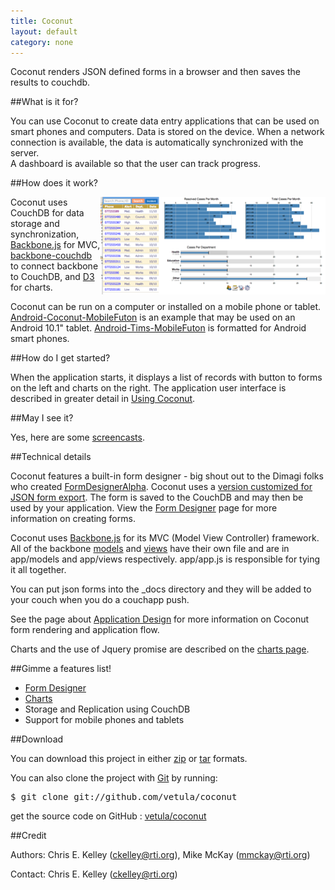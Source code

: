 ```yaml
--- 
title: Coconut
layout: default
category: none
---
```


Coconut renders JSON defined forms in a browser and then saves the results to couchdb.

##What is it for?

You can use Coconut to create data entry applications that can be used on smart phones and computers. 
Data is stored on the device. When a network connection is available,  the data is automatically synchronized with the server.  
A dashboard is available so that the user can track progress.

##How does it work?

<a href="images/coconut_dashboard.png" style="text-decoration:underline"><img src="images/coconut_dashboard_small.png" align="right"/></a>

Coconut uses CouchDB for data storage and synchronization, [Backbone.js](http://documentcloud.github.com/backbone) for MVC, 
[backbone-couchdb](https://github.com/janmonschke/backbone-couchdb) to connect backbone to CouchDB, and 
[D3](http://mbostock.github.com/d3/) for charts.

Coconut can be run on a computer or installed on a mobile phone or tablet. 
[Android-Coconut-MobileFuton](https://github.com/vetula/Android-Coconut-MobileFuton) is an example that may be used on an Android 10.1" tablet. 
[Android-Tims-MobileFuton](https://github.com/vetula/Android-Tims-MobileFuton) is formatted for Android smart phones.

##How do I get started?

When the application starts, it displays a list of records with button to forms on the left and charts on the right. 
The application user interface is described in greater detail in [Using Coconut](using.html). 

##May I see it?

Yes, here are some [screencasts](screencasts.html).

##Technical details

Coconut features a built-in form designer - 
big shout out to the Dimagi folks who created [FormDesignerAlpha](https://github.com/dimagi/FormDesignerAlpha). 
Coconut uses a [version customized for JSON form export](https://github.com/vetula/FormDesignerAlpha). 
The form is saved to the CouchDB and may then be used by your application. 
View the [Form Designer](form_designer.html) page for more information on creating forms.

Coconut uses [Backbone.js](http://documentcloud.github.com/backbone) for its MVC (Model View Controller) framework. 
All of the backbone [models](http://documentcloud.github.com/backbone/#Model) and [views](http://documentcloud.github.com/backbone/#Model) have their own file and are in app/models and app/views respectively. 
app/app.js is responsible for tying it all together.

You can put json forms into the \_docs directory and they will be added to your couch when you do a couchapp push.

See the page about [Application Design](app_design.html) for more information on Coconut form rendering and application flow.

Charts and the use of Jquery promise are described on the [charts page](charts.html).

##Gimme a features list!

* [Form Designer](form_designer.html)
* [Charts](charts.html)
* Storage and Replication using CouchDB
* Support for mobile phones and tablets

##Download

You can download this project in either
<a href="http://github.com/vetula/coconut/zipball/master">zip</a> or
<a href="http://github.com/vetula/coconut/tarball/master">tar</a> formats.

You can also clone the project with <a href="http://git-scm.com">Git</a> by running:
  <pre>$ git clone git://github.com/vetula/coconut</pre>

get the source code on GitHub : <a href="http://github.com/vetula/coconut">vetula/coconut</a>

##Credit

Authors: Chris E. Kelley (ckelley@rti.org), 
Mike McKay (mmckay@rti.org)  

Contact: Chris E. Kelley (ckelley@rti.org)

  <script type="text/javascript">
var gaJsHost = (("https:" == document.location.protocol) ? "https://ssl." : "http://www.");
document.write(unescape("%3Cscript src='" + gaJsHost + "google-analytics.com/ga.js' type='text/javascript'%3E%3C/script%3E"));
</script>
<script type="text/javascript">
try {
var pageTracker = _gat._getTracker("UA-22835379-4");
pageTracker._trackPageview();
} catch(err) {}</script>
